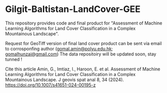 # Gilgit-Baltistan-LandCover-GEE
This repository provides code and final product for "Assessment of Machine Learning Algorithms for Land Cover Classification in a Complex Mountainous Landscape".

Request for GeoTiff version of final land cover product can be sent via email to corrosponfing author (gomal.amin@polyu.edu.hk; gomalhunzai@gmail.com)
The data repositoiry will be updated soon, stay tunned ! 

Cite this article
Amin, G., Imtiaz, I., Haroon, E. et al. Assessment of Machine Learning Algorithms for Land Cover Classification in a Complex Mountainous Landscape. J geovis spat anal 8, 34 (2024). https://doi.org/10.1007/s41651-024-00195-z
